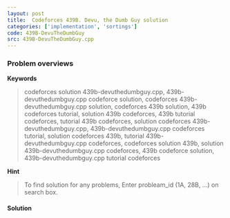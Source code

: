 ```yaml
---
layout: post
title:  Codeforces 439B. Devu, the Dumb Guy solution
categories: ['implementation', 'sortings']
code: 439B-DevuTheDumbGuy
src: 439B-DevuTheDumbGuy.cpp
---
```

### **Problem overviews**

**Keywords**
> codeforces solution 439b-devuthedumbguy.cpp, 439b-devuthedumbguy.cpp codeforce solution, codeforces 439b-devuthedumbguy.cpp solution, codeforces 439b solution, 439b codeforces tutorial, solution 439b codeforces, 439b tutorial codeforces, tutorial 439b codeforces, solution codeforces 439b-devuthedumbguy.cpp, 439b-devuthedumbguy.cpp codeforces tutorial, solution codeforces 439b, tutorial 439b-devuthedumbguy.cpp codeforces, codeforces solution 439b, solution 439b-devuthedumbguy.cpp codeforces, 439b codeforce solution, 439b-devuthedumbguy.cpp tutorial codeforces

**Hint**
> To find solution for any problems, Enter probleam_id (1A, 28B, ...) on search box. 

#### **Solution**



